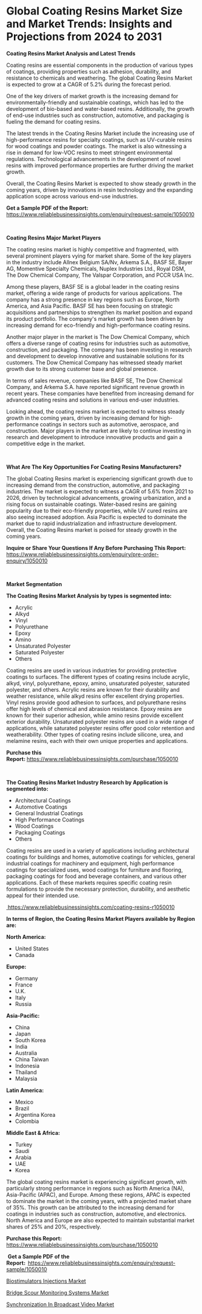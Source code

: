 <p><h1>Global Coating Resins Market Size and Market Trends: Insights and Projections from 2024 to 2031</h1></p><p><strong>Coating Resins Market Analysis and Latest Trends</strong></p>
<p><p>Coating resins are essential components in the production of various types of coatings, providing properties such as adhesion, durability, and resistance to chemicals and weathering. The global Coating Resins Market is expected to grow at a CAGR of 5.2% during the forecast period. </p><p>One of the key drivers of market growth is the increasing demand for environmentally-friendly and sustainable coatings, which has led to the development of bio-based and water-based resins. Additionally, the growth of end-use industries such as construction, automotive, and packaging is fueling the demand for coating resins.</p><p>The latest trends in the Coating Resins Market include the increasing use of high-performance resins for specialty coatings, such as UV-curable resins for wood coatings and powder coatings. The market is also witnessing a rise in demand for low-VOC resins to meet stringent environmental regulations. Technological advancements in the development of novel resins with improved performance properties are further driving the market growth.</p><p>Overall, the Coating Resins Market is expected to show steady growth in the coming years, driven by innovations in resin technology and the expanding application scope across various end-use industries.</p></p>
<p><strong>Get a Sample PDF of the Report:&nbsp;</strong> <a href="https://www.reliablebusinessinsights.com/enquiry/request-sample/1050010">https://www.reliablebusinessinsights.com/enquiry/request-sample/1050010</a></p>
<p>&nbsp;</p>
<p><strong>Coating Resins Major Market Players</strong></p>
<p><p>The coating resins market is highly competitive and fragmented, with several prominent players vying for market share. Some of the key players in the industry include Allnex Belgium SA/Nv, Arkema S.A., BASF SE, Bayer AG, Momentive Specialty Chemicals, Nuplex Industries Ltd., Royal DSM, The Dow Chemical Company, The Valspar Corporation, and PCCR USA Inc.</p><p>Among these players, BASF SE is a global leader in the coating resins market, offering a wide range of products for various applications. The company has a strong presence in key regions such as Europe, North America, and Asia Pacific. BASF SE has been focusing on strategic acquisitions and partnerships to strengthen its market position and expand its product portfolio. The company's market growth has been driven by increasing demand for eco-friendly and high-performance coating resins.</p><p>Another major player in the market is The Dow Chemical Company, which offers a diverse range of coating resins for industries such as automotive, construction, and packaging. The company has been investing in research and development to develop innovative and sustainable solutions for its customers. The Dow Chemical Company has witnessed steady market growth due to its strong customer base and global presence.</p><p>In terms of sales revenue, companies like BASF SE, The Dow Chemical Company, and Arkema S.A. have reported significant revenue growth in recent years. These companies have benefited from increasing demand for advanced coating resins and solutions in various end-user industries.</p><p>Looking ahead, the coating resins market is expected to witness steady growth in the coming years, driven by increasing demand for high-performance coatings in sectors such as automotive, aerospace, and construction. Major players in the market are likely to continue investing in research and development to introduce innovative products and gain a competitive edge in the market.</p></p>
<p>&nbsp;</p>
<p><strong>What Are The Key Opportunities For Coating Resins Manufacturers?</strong></p>
<p><p>The global Coating Resins market is experiencing significant growth due to increasing demand from the construction, automotive, and packaging industries. The market is expected to witness a CAGR of 5.6% from 2021 to 2026, driven by technological advancements, growing urbanization, and a rising focus on sustainable coatings. Water-based resins are gaining popularity due to their eco-friendly properties, while UV cured resins are also seeing increased adoption. Asia Pacific is expected to dominate the market due to rapid industrialization and infrastructure development. Overall, the Coating Resins market is poised for steady growth in the coming years.</p></p>
<p><strong>Inquire or Share Your Questions If Any Before Purchasing This Report:</strong> <a href="https://www.reliablebusinessinsights.com/enquiry/pre-order-enquiry/1050010">https://www.reliablebusinessinsights.com/enquiry/pre-order-enquiry/1050010</a></p>
<p>&nbsp;</p>
<p><strong>Market Segmentation</strong></p>
<p><strong>The Coating Resins Market Analysis by types is segmented into:</strong></p>
<p><ul><li>Acrylic</li><li>Alkyd</li><li>Vinyl</li><li>Polyurethane</li><li>Epoxy</li><li>Amino</li><li>Unsaturated Polyester</li><li>Saturated Polyester</li><li>Others</li></ul></p>
<p><p>Coating resins are used in various industries for providing protective coatings to surfaces. The different types of coating resins include acrylic, alkyd, vinyl, polyurethane, epoxy, amino, unsaturated polyester, saturated polyester, and others. Acrylic resins are known for their durability and weather resistance, while alkyd resins offer excellent drying properties. Vinyl resins provide good adhesion to surfaces, and polyurethane resins offer high levels of chemical and abrasion resistance. Epoxy resins are known for their superior adhesion, while amino resins provide excellent exterior durability. Unsaturated polyester resins are used in a wide range of applications, while saturated polyester resins offer good color retention and weatherability. Other types of coating resins include silicone, urea, and melamine resins, each with their own unique properties and applications.</p></p>
<p><strong>Purchase this Report:&nbsp;</strong><a href="https://www.reliablebusinessinsights.com/purchase/1050010">https://www.reliablebusinessinsights.com/purchase/1050010</a></p>
<p>&nbsp;</p>
<p><strong>The Coating Resins Market Industry Research by Application is segmented into:</strong></p>
<p><ul><li>Architectural Coatings</li><li>Automotive Coatings</li><li>General Industrial Coatings</li><li>High Performance Coatings</li><li>Wood Coatings</li><li>Packaging Coatings</li><li>Others</li></ul></p>
<p><p>Coating resins are used in a variety of applications including architectural coatings for buildings and homes, automotive coatings for vehicles, general industrial coatings for machinery and equipment, high performance coatings for specialized uses, wood coatings for furniture and flooring, packaging coatings for food and beverage containers, and various other applications. Each of these markets requires specific coating resin formulations to provide the necessary protection, durability, and aesthetic appeal for their intended use.</p></p>
<p><a href="https://www.reliablebusinessinsights.com/coating-resins-r1050010">&nbsp;https://www.reliablebusinessinsights.com/coating-resins-r1050010</a></p>
<p><strong>In terms of Region, the Coating Resins Market Players available by Region are:</strong></p>
<p>
    <p> <strong> North America: </strong>
        <ul>
            <li>United States</li>
            <li>Canada</li>
        </ul>
        </p> 
    <p> <strong> Europe: </strong>
        <ul>
            <li>Germany</li>
            <li>France</li>
            <li>U.K.</li>
            <li>Italy</li>
            <li>Russia</li>
        </ul>
        </p> 
    <p> <strong> Asia-Pacific: </strong>
        <ul>
            <li>China</li>
            <li>Japan</li>
            <li>South Korea</li>
            <li>India</li>
            <li>Australia</li>
            <li>China Taiwan</li>
            <li>Indonesia</li>
            <li>Thailand</li>
            <li>Malaysia</li>
        </ul>
        </p> 
    <p> <strong> Latin America: </strong>
        <ul>
            <li>Mexico</li>
            <li>Brazil</li>
            <li>Argentina Korea</li>
            <li>Colombia</li>
        </ul>
        </p> 
    <p> <strong> Middle East & Africa: </strong>
        <ul>
            <li>Turkey</li>
            <li>Saudi</li>
            <li>Arabia</li>
            <li>UAE</li>
            <li>Korea</li>
        </ul>
    </p>
    </p>
<p><p>The global coating resins market is experiencing significant growth, with particularly strong performance in regions such as North America (NA), Asia-Pacific (APAC), and Europe. Among these regions, APAC is expected to dominate the market in the coming years, with a projected market share of 35%. This growth can be attributed to the increasing demand for coatings in industries such as construction, automotive, and electronics. North America and Europe are also expected to maintain substantial market shares of 25% and 20%, respectively.</p></p>
<p><strong>Purchase this Report: </strong><a href="https://www.reliablebusinessinsights.com/purchase/1050010">https://www.reliablebusinessinsights.com/purchase/1050010</a></p>
<p>&nbsp;<strong>Get a Sample PDF of the Report:&nbsp;&nbsp;</strong><a href="https://www.reliablebusinessinsights.com/enquiry/request-sample/1050010">https://www.reliablebusinessinsights.com/enquiry/request-sample/1050010</a></p>
<p><strong></strong></p>
<p><p><a href="https://github.com/niyotibauri9/Market-Research-Report-List-1/blob/main/biostimulators-injections-market.md">Biostimulators Injections Market</a></p><p><a href="https://github.com/sofayahoo2023/Market-Research-Report-List-5/blob/main/bridge-scour-monitoring-systems-market.md">Bridge Scour Monitoring Systems Market</a></p><p><a href="https://github.com/ajiariaa/Market-Research-Report-List-1/blob/main/synchronization-in-broadcast-video-market.md">Synchronization In Broadcast Video Market</a></p></p>